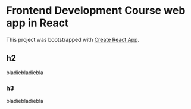 # Frontend Development Course web app in React

This project was bootstrapped with [Create React App](https://github.com/facebook/create-react-app).

## h2

bladiebladiebla

### h3

bladiebladiebla
